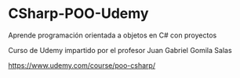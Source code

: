 # CSharp-POO-Udemy


Aprende programación orientada a objetos en C# con proyectos

Curso de Udemy impartido por el profesor Juan Gabriel Gomila Salas

https://www.udemy.com/course/poo-csharp/
